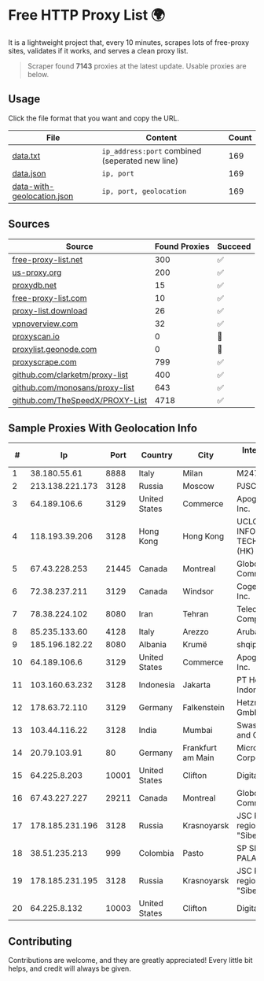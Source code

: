 
# Free HTTP Proxy List 🌍

It is a lightweight project that, every 10 minutes, scrapes lots of free-proxy sites, validates if it works, and serves a clean proxy list.


> Scraper found **7143** proxies at the latest update. Usable proxies are below.

## Usage

Click the file format that you want and copy the URL.


|File|Content|Count|
|----|-------|-----|
|[data.txt](https://raw.githubusercontent.com/themiralay/Proxy-List-World/master/data.txt)|`ip_address:port` combined (seperated new line)|169|
|[data.json](https://raw.githubusercontent.com/themiralay/Proxy-List-World/master/data.json)|`ip, port`|169|
|[data-with-geolocation.json](https://raw.githubusercontent.com/themiralay/Proxy-List-World/master/data-with-geolocation.json)|`ip, port, geolocation`|169|

## Sources

|Source|Found Proxies|Succeed|
|------|-------------|-------|
|[free-proxy-list.net](https://free-proxy-list.net)|300|✅|
|[us-proxy.org](https://www.us-proxy.org)|200|✅|
|[proxydb.net](http://proxydb.net)|15|✅|
|[free-proxy-list.com](https://free-proxy-list.com/?page=&port=&type%5B%5D=http&type%5B%5D=https&up_time=0&search=Search)|10|✅|
|[proxy-list.download](https://www.proxy-list.download/HTTP)|26|✅|
|[vpnoverview.com](https://vpnoverview.com/privacy/anonymous-browsing/free-proxy-servers)|32|✅|
|[proxyscan.io](https://www.proxyscan.io)|0|🚫|
|[proxylist.geonode.com](https://proxylist.geonode.com/api/proxy-list?limit=300&page=1&sort_by=lastChecked&sort_type=desc&protocols=http,https)|0|🚫|
|[proxyscrape.com](https://api.proxyscrape.com/v2/?request=displayproxies&protocol=http&timeout=10000&country=all&ssl=all&anonymity=all)|799|✅|
|[github.com/clarketm/proxy-list](https://raw.githubusercontent.com/clarketm/proxy-list/master/proxy-list-raw.txt)|400|✅|
|[github.com/monosans/proxy-list](https://raw.githubusercontent.com/monosans/proxy-list/main/proxies/http.txt)|643|✅|
|[github.com/TheSpeedX/PROXY-List](https://raw.githubusercontent.com/TheSpeedX/PROXY-List/master/http.txt)|4718|✅|


## Sample Proxies With Geolocation Info

|#|Ip|Port|Country|City|Internet Service Provider|
|-|--|----|-------|----|-------------------------|
|1|38.180.55.61|8888|Italy|Milan|M247 Europe SRL|
|2|213.138.221.173|3128|Russia|Moscow|PJSC MegaFon|
|3|64.189.106.6|3129|United States|Commerce|Apogee Telecom Inc.|
|4|118.193.39.206|3128|Hong Kong|Hong Kong|UCLOUD INFORMATION TECHNOLOGY (HK) LIMITED|
|5|67.43.228.253|21445|Canada|Montreal|GloboTech Communications|
|6|72.38.237.211|3129|Canada|Windsor|Cogeco Connexion Inc.|
|7|78.38.224.102|8080|Iran|Tehran|Telecommunication Company of Iran|
|8|85.235.133.60|4128|Italy|Arezzo|Aruba S.p.A.|
|9|185.196.182.22|8080|Albania|Krumë|shqiponjaisp.al LLC|
|10|64.189.106.6|3129|United States|Commerce|Apogee Telecom Inc.|
|11|103.160.63.232|3128|Indonesia|Jakarta|PT Herza Digital Indonesia|
|12|178.63.72.110|3129|Germany|Falkenstein|Hetzner Online GmbH|
|13|103.44.116.22|3128|India|Mumbai|Swastik Internet and Cables pvt. ltd|
|14|20.79.103.91|80|Germany|Frankfurt am Main|Microsoft Corporation|
|15|64.225.8.203|10001|United States|Clifton|DigitalOcean, LLC|
|16|67.43.227.227|29211|Canada|Montreal|GloboTech Communications|
|17|178.185.231.196|3128|Russia|Krasnoyarsk|JSC Rostelecom regional branch "Siberia"|
|18|38.51.235.213|999|Colombia|Pasto|SP SISTEMAS PALACIOS LTDA|
|19|178.185.231.195|3128|Russia|Krasnoyarsk|JSC Rostelecom regional branch "Siberia"|
|20|64.225.8.132|10003|United States|Clifton|DigitalOcean, LLC|



## Contributing

Contributions are welcome, and they are greatly appreciated! Every
little bit helps, and credit will always be given.

